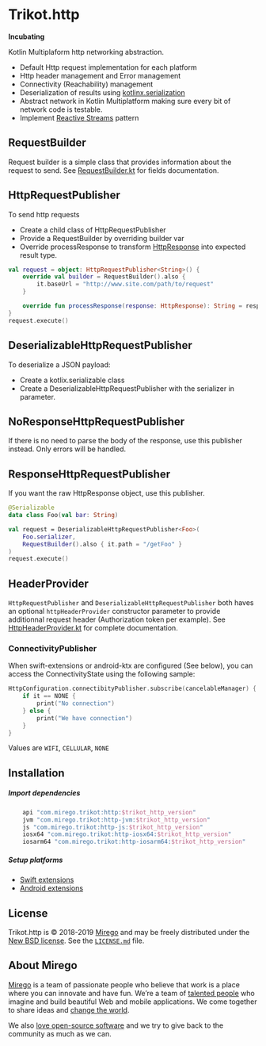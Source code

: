 # Trikot.http

**Incubating**

Kotlin Multiplaform http networking abstraction.
- Default Http request implementation for each platform
- Http header management and Error management
- Connectivity (Reachability) management
- Deserialization of results using [kotlinx.serialization](https://github.com/Kotlin/kotlinx.serialization)
- Abstract network in Kotlin Multiplatform making sure every bit of network code is testable. 
- Implement [Reactive Streams](http://www.reactive-streams.org/) pattern

## RequestBuilder
Request builder is a simple class that provides information about the request to send. See [RequestBuilder.kt](https://github.com/mirego/trikot.http/blob/master/http/src/commonMain/kotlin/com/mirego/trikot/http/RequestBuilder.kt) for fields documentation.

## HttpRequestPublisher
To send http requests
- Create a child class of HttpRequestPublisher
- Provide a RequestBuilder by overriding builder var
- Override processResponse to transform [HttpResponse](https://github.com/mirego/trikot.http/blob/master/http/src/commonMain/kotlin/com/mirego/trikot/http/HttpResponse.kt) into expected result type.
```kotlin
val request = object: HttpRequestPublisher<String>() {
    override val builder = RequestBuilder().also {
        it.baseUrl = "http://www.site.com/path/to/request"
    }

    override fun processResponse(response: HttpResponse): String = response.bodyString ?: ""
}
request.execute()
```

## DeserializableHttpRequestPublisher
To deserialize a JSON payload:
- Create a kotlix.serializable class
- Create a DeserializableHttpRequestPublisher with the serializer in parameter.

## NoResponseHttpRequestPublisher
If there is no need to parse the body of the response, use this publisher instead. Only errors will be handled.

## ResponseHttpRequestPublisher
If you want the raw HttpResponse object, use this publisher.

```kotlin
@Serializable
data class Foo(val bar: String)

val request = DeserializableHttpRequestPublisher<Foo>(
    Foo.serializer,
    RequestBuilder().also { it.path = "/getFoo" }
)
request.execute()
```

## HeaderProvider
`HttpRequestPublisher` and `DeserializableHttpRequestPublisher` both haves an optional `httpHeaderProvider` constructor parameter to provide additionnal request header (Authorization token per example).
See [HttpHeaderProvider.kt](https://github.com/mirego/trikot.http/blob/master/http/src/commonMain/kotlin/com/mirego/trikot/http/HttpHeaderProvider.kt) for complete documentation.

### ConnectivityPublisher
When swift-extensions or android-ktx are configured (See below), you can access the ConnectivityState using the following sample:

```kotlin
HttpConfiguration.connectibityPublisher.subscribe(cancelableManager) {
    if it == NONE {
        print("No connection")
    } else {
        print("We have connection")
    }
}
```
Values are `WIFI`, `CELLULAR`, `NONE`

## Installation
##### Import dependencies
```groovy
    api "com.mirego.trikot:http:$trikot_http_version"
    jvm "com.mirego.trikot:http-jvm:$trikot_http_version"
    js "com.mirego.trikot:http-js:$trikot_http_version"
    iosx64 "com.mirego.trikot:http-iosx64:$trikot_http_version"
    iosarm64 "com.mirego.trikot:http-iosarm64:$trikot_http_version"
```

##### Setup platforms
- [Swift extensions](./swift-extensions/README.md)
- [Android extensions](./android-ktx/README.md) 

## License

Trikot.http is © 2018-2019 [Mirego](https://www.mirego.com) and may be freely distributed under the [New BSD license](http://opensource.org/licenses/BSD-3-Clause). See the [`LICENSE.md`](https://github.com/mirego/trikot.http/blob/master/LICENSE.md) file.

## About Mirego

[Mirego](https://www.mirego.com) is a team of passionate people who believe that work is a place where you can innovate and have fun. We’re a team of [talented people](https://life.mirego.com) who imagine and build beautiful Web and mobile applications. We come together to share ideas and [change the world](http://www.mirego.org).

We also [love open-source software](https://open.mirego.com) and we try to give back to the community as much as we can.
